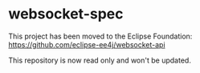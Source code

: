 # websocket-spec

This project has been moved to the Eclipse Foundation: https://github.com/eclipse-ee4j/websocket-api

This repository is now read only and won't be updated.
